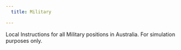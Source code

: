 ```yaml
---
  title: Military

---
```


Local Instructions for all Military positions in Australia. For simulation purposes only.


